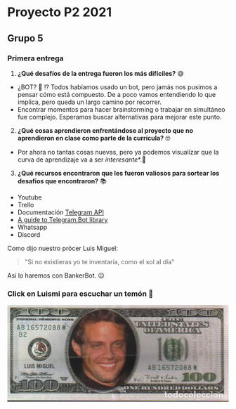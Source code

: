 # Proyecto P2 2021
## Grupo 5
### Primera entrega
1. **¿Qué desafíos de la entrega fueron los más difíciles?** :sweat_smile:
- ¿BOT? :robot: :interrobang: Todos habíamos usado un bot, pero jamás nos pusimos a pensar cómo está compuesto. De a poco vamos entendiendo lo que implica, pero queda un largo camino por recorrer.
- Encontrar momentos para hacer brainstorming o trabajar en simultáneo fue complejo. Esperamos buscar alternativas para mejorar este punto.
2. **¿Qué cosas aprendieron enfrentándose al proyecto que no aprendieron en clase como parte de la currícula?** :nerd_face:
- Por ahora no tantas cosas nuevas, pero ya podemos visualizar que la curva de aprendizaje va a ser *interesante**.:woozy_face:
3. **¿Qué recursos encontraron que les fueron valiosos para sortear los desafíos que encontraron?** :books:
- Youtube
- Trello
- Documentación [Telegram API](https://core.telegram.org/bots/api)
- [A guide to Telegram.Bot library](https://telegrambots.github.io/book/1/quickstart.html)
- Whatsapp
- Discord

Como dijo nuestro prócer Luis Miguel:
> "Si no existieras yo te inventaría, como el sol al día"

Así lo haremos con BankerBot. :wink:

### **Click en Luismi para escuchar un temón** :musical_note:
[![Temón](/docs/67195573.jpeg)](https://www.youtube.com/watch?v=yG7MPEQm1-w) 

